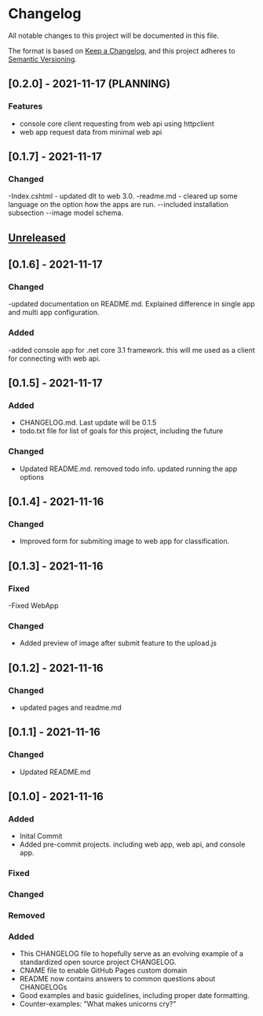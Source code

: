 # Changelog

All notable changes to this project will be documented in this file.

The format is based on [Keep a Changelog](https://keepachangelog.com/en/1.0.0/),
and this project adheres to [Semantic Versioning](https://semver.org/spec/v2.0.0.html).

 

## [0.2.0] - 2021-11-17 (PLANNING)
### Features
- console core client requesting from web api using httpclient
- web app request data from minimal web api




## [0.1.7] - 2021-11-17
### Changed
-Index.cshtml - updated dlt to web 3.0.
-readme.md - cleared up some language on the option how the apps are run. 
--included installation subsection
--image model schema.



## [Unreleased] 

## [0.1.6] - 2021-11-17

### Changed
-updated documentation on README.md. Explained difference in single
app and multi app configuration.

### Added
-added console app for .net core 3.1 framework. this will me used as a client for 
connecting with web api. 


## [0.1.5] - 2021-11-17

### Added

- CHANGELOG.md. Last update will be 0.1.5
- todo.txt file for list of goals for this project, including the future

### Changed
- Updated README.md. removed todo info. updated running the app options

## [0.1.4] - 2021-11-16

### Changed

- Improved form for submiting image to web app for classification. 

## [0.1.3] - 2021-11-16

### Fixed
-Fixed WebApp

### Changed
- Added preview of image after submit feature to the upload.js

## [0.1.2] - 2021-11-16

### Changed

- updated pages and readme.md

## [0.1.1] - 2021-11-16

### Changed
- Updated README.md

## [0.1.0] - 2021-11-16
### Added
- Inital Commit
- Added pre-commit projects. including web app, web api, and console app. 



### Fixed
### Changed
### Removed
### Added


- This CHANGELOG file to hopefully serve as an evolving example of a
  standardized open source project CHANGELOG.
- CNAME file to enable GitHub Pages custom domain
- README now contains answers to common questions about CHANGELOGs
- Good examples and basic guidelines, including proper date formatting.
- Counter-examples: "What makes unicorns cry?"

[unreleased]: 
[0.1.0]: 
